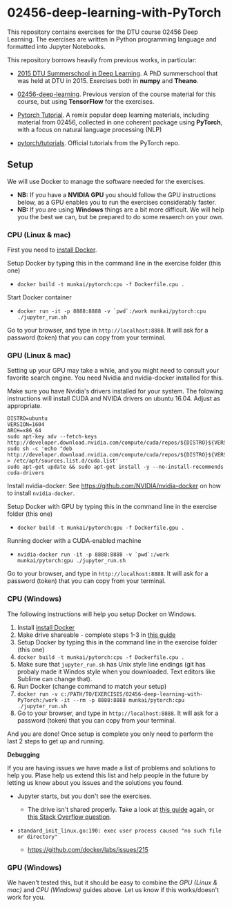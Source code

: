 # 02456-deep-learning-with-PyTorch

This repository contains exercises for the DTU course 02456 Deep Learning. The exercises are written in Python programming language and formatted into Jupyter Notebooks.

This repository borrows heavily from previous works, in particular:

* [2015 DTU Summerschool in Deep Learning](https://github.com/DeepLearningDTU/Summerschool_2015/tree/master/day1-NN). A PhD summerschool that was held at DTU in 2015. Exercises both in **numpy** and **Theano**.

* [02456-deep-learning](https://github.com/DeepLearningDTU/02456-deep-learning). Previous version of the course material for this course, but using **TensorFlow** for the exercises.

* [Pytorch Tutorial](https://github.com/munkai/pytorch-tutorial). A remix popular deep learning materials, including material from 02456, collected in one coherent package using **PyTorch**, with a focus on natural language processing (NLP)

* [pytorch/tutorials](https://github.com/pytorch/tutorials). Official tutorials from the PyTorch repo.

## Setup
We will use Docker to manage the software needed for the exercises.
* **NB:** If you have a **NVIDIA GPU** you should follow the GPU instructions below, as a GPU enables you to run the exercises considerably faster.
* **NB:** If you are using **Windows** things are a bit more difficult. We will help you the best we can, but be prepared to do some resaerch on your own.


### CPU (Linux & mac)
First you need to [install Docker](https://docs.docker.com/install/).

Setup Docker by typing this in the command line in the exercise folder (this one)

* ```docker build -t munkai/pytorch:cpu -f Dockerfile.cpu .```

Start Docker container

* ```docker run -it -p 8888:8888 -v `pwd`:/work munkai/pytorch:cpu ./jupyter_run.sh```

Go to your browser, and type in `http://localhost:8888`. It will ask for a password (token) that you can copy from your terminal.

### GPU (Linux & mac)
Setting up your GPU may take a while, and you might need to consult your favorite search engine.
You need Nvidia and nvidia-docker installed for this.

Make sure you have Nvidia's drivers installed for your system.
The folowing instructions will install CUDA and NVIDA drivers on ubuntu 16.04.
Adjust as appropriate.

```
DISTRO=ubuntu
VERSION=1604
ARCH=x86_64
sudo apt-key adv --fetch-keys http://developer.download.nvidia.com/compute/cuda/repos/${DISTRO}${VERSION}/${ARCH}/7fa2af80.pub
sudo sh -c 'echo "deb http://developer.download.nvidia.com/compute/cuda/repos/${DISTRO}${VERSION}/${ARCH}/" > /etc/apt/sources.list.d/cuda.list'
sudo apt-get update && sudo apt-get install -y --no-install-recommends cuda-drivers
```

Install nvidia-docker: See https://github.com/NVIDIA/nvidia-docker on how to install `nvidia-docker`.

Setup Docker with GPU by typing this in the command line in the exercise folder (this one)

* ```docker build -t munkai/pytorch:gpu -f Dockerfile.gpu .```

Running docker with a CUDA-enabled machine

* ```nvidia-docker run -it -p 8888:8888 -v `pwd`:/work munkai/pytorch:gpu ./jupyter_run.sh```

Go to your browser, and type in `http://localhost:8888`. It will ask for a password (token) that you can copy from your terminal.

### CPU (Windows)
The following instructions will help you setup Docker on Windows. 

1. Install [install Docker](https://docs.docker.com/install/)
1. Make drive shareable - complete steps 1-3 in [this guide](https://rominirani.com/docker-on-windows-mounting-host-directories-d96f3f056a2c)
1. Setup Docker by typing this in the command line in the exercise folder (this one)
 1. ```docker build -t munkai/pytorch:cpu -f Dockerfile.cpu .```
1. Make sure that `jupyter_run.sh` has Unix style line endings (git has probaly made it Windos style when you downloaded. Text editors like Sublime can change that).
1. Run Docker (change command to match your setup)
 1. ```docker run -v c:/PATH/TO/EXERCISES/02456-deep-learning-with-PyTorch:/work -it --rm -p 8888:8888 munkai/pytorch:cpu ./jupyter_run.sh```
1. Go to your browser, and type in `http://localhost:8888`. It will ask for a password (token) that you can copy from your terminal.

And you are done! 
Once setup is complete you only need to perform the last 2 steps to get up and running.


**Debugging**

If you are having issues we have made a list of problems and solutions to help you.
Plase help us extend this list and help people in the future by letting us know about you issues and the solutions you found.

* Jupyter starts, but you don't see the exercises.
  * The drive isn't shared properly. Take a look at [this guide](https://rominirani.com/docker-on-windows-mounting-host-directories-d96f3f056a2c) again, or [this Stack Overflow question](https://stackoverflow.com/questions/23439126/how-to-mount-a-host-directory-in-a-docker-container).

* ```standard_init_linux.go:190: exec user process caused "no such file or directory"```
  * https://github.com/docker/labs/issues/215


### GPU (Windows)
We haven't tested this, but it should be easy to combine the *GPU (Linux & mac)* and *CPU (Windows)* guides above.
Let us know if this works/doesn't work for you.



